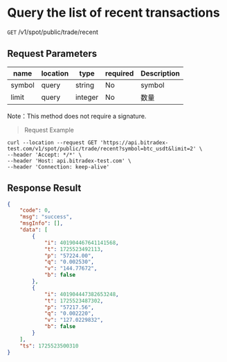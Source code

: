 # Query the list of recent transactions

`GET` /v1/spot/public/trade/recent



## Request Parameters

| name   | location  | type    | required | Description   |
| ------ | ----- | ------- | ---- | ------ |
| symbol | query | string  | No   | symbol |
| limit  | query | integer | No   | 数量   |

Note：This method does not require a signature.

> Request Example

```shell
curl --location --request GET 'https://api.bitradex-test.com/v1/spot/public/trade/recent?symbol=btc_usdt&limit=2' \
--header 'Accept: */*' \
--header 'Host: api.bitradex-test.com' \
--header 'Connection: keep-alive' 
```

## Response Result

```json
{
    "code": 0,
    "msg": "success",
    "msgInfo": [],
    "data": [
        {
            "i": 401904467641141568,
            "t": 1725523492113,
            "p": "57224.00",
            "q": "0.002530",
            "v": "144.77672",
            "b": false
        },
        {
            "i": 401904447382653248,
            "t": 1725523487302,
            "p": "57217.56",
            "q": "0.002220",
            "v": "127.0229832",
            "b": false
        }
    ],
    "ts": 1725523500310
}
```

